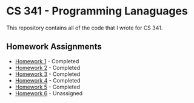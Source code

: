 # CS 341 - Programming Lanaguages

This repository contains all of the code that I wrote for CS 341.

## Homework Assignments

- [Homework 1](./Homework/Homework-1/) - Completed
- [Homework 2](./Homework/Homework-2/) - Completed
- [Homework 3](./Homework/Homework-3/) - Completed
- [Homework 4](./Homework/Homework-4/) - Completed
- [Homework 5](./Homework/Homework-5/) - Completed
- [Homework 6](./Homework/Homework-6/) - Unassigned
